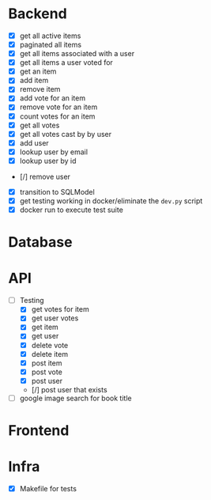 
# Backend
- [X] get all active items
- [X] paginated all items
- [X] get all items associated with a user
- [X] get all items a user voted for
- [X] get an item
- [X] add item
- [X] remove item 
- [X] add vote for an item
- [X] remove vote for an item
- [X] count votes for an item
- [X] get all votes
- [X] get all votes cast by by user
- [X] add user
- [X] lookup user by email
- [X] lookup user by id
- [/] remove user
- [X] transition to SQLModel
- [X] get testing working in docker/eliminate the `dev.py` script
- [X] docker run to execute test suite

# Database


# API
- [ ] Testing
    - [X] get votes for item
    - [X] get user votes
    - [X] get item
    - [X] get user
    - [X] delete vote
    - [X] delete item
    - [X] post item
    - [X] post vote
    - [X] post user
    - [/] post user that exists
- [ ] google image search for book title

# Frontend

# Infra
- [X] Makefile for tests